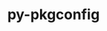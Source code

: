 ---
title: "py-pkgconfig"
layout: cache
categories: [package, develop-2024-11-10]
meta: {"versions": ["1.5.5"], "compilers": ["apple-clang@=15.0.0", "cce@=15.0.1", "gcc@=11.1.0", "gcc@=11.4.0", "gcc@=13.2.0", "gcc@=9.4.0", "oneapi@=2024.2.1"], "oss": ["rhel8", "ubuntu20.04", "ubuntu22.04", "ubuntu24.04", "ventura"], "platforms": ["darwin", "linux"], "targets": ["aarch64", "neoverse_v1", "neoverse_v2", "ppc64le", "x86_64_v3", "zen4"], "stacks": ["data-vis-sdk", "e4s", "e4s-cray-rhel", "e4s-neoverse-v2", "e4s-neoverse_v1", "e4s-oneapi", "e4s-power", "ml-darwin-aarch64-mps", "ml-linux-aarch64-cpu", "ml-linux-aarch64-cuda", "ml-linux-x86_64-cpu", "ml-linux-x86_64-cuda", "ml-linux-x86_64-rocm", "root"], "num_specs": 13, "num_specs_by_stack": {"root": 13, "ml-darwin-aarch64-mps": 1, "e4s-cray-rhel": 1, "e4s-power": 1, "data-vis-sdk": 2, "e4s-neoverse_v1": 1, "e4s-neoverse-v2": 1, "e4s": 2, "e4s-oneapi": 2, "ml-linux-aarch64-cuda": 1, "ml-linux-aarch64-cpu": 1, "ml-linux-x86_64-rocm": 1, "ml-linux-x86_64-cuda": 1, "ml-linux-x86_64-cpu": 1}}
spec_details: [{"hash": "ll5jdxg6krghylefj6zfqdhqzjsadw5s", "compiler": "apple-clang@=15.0.0", "versions": ["1.5.5"], "os": "ventura", "platform": "darwin", "target": "aarch64", "variants": ["build_system=python_pip"], "stacks": ["root", "ml-darwin-aarch64-mps"], "size": "-", "tarball": "https://binaries.spack.io/develop-2024-11-10/build_cache/darwin-ventura-aarch64/apple-clang-15.0.0/py-pkgconfig-1.5.5/darwin-ventura-aarch64-apple-clang-15.0.0-py-pkgconfig-1.5.5-ll5jdxg6krghylefj6zfqdhqzjsadw5s.spack"}, {"hash": "x5mdl6e7r3t67b47ticjz3mw34deoghj", "compiler": "cce@=15.0.1", "versions": ["1.5.5"], "os": "rhel8", "platform": "linux", "target": "zen4", "variants": ["build_system=python_pip"], "stacks": ["root", "e4s-cray-rhel"], "size": "-", "tarball": "https://binaries.spack.io/develop-2024-11-10/build_cache/linux-rhel8-zen4/cce-15.0.1/py-pkgconfig-1.5.5/linux-rhel8-zen4-cce-15.0.1-py-pkgconfig-1.5.5-x5mdl6e7r3t67b47ticjz3mw34deoghj.spack"}, {"hash": "pjogbumazrsfuzfkppergnek64amxoh4", "compiler": "gcc@=9.4.0", "versions": ["1.5.5"], "os": "ubuntu20.04", "platform": "linux", "target": "ppc64le", "variants": ["build_system=python_pip"], "stacks": ["root", "e4s-power"], "size": "-", "tarball": "https://binaries.spack.io/develop-2024-11-10/build_cache/linux-ubuntu20.04-ppc64le/gcc-9.4.0/py-pkgconfig-1.5.5/linux-ubuntu20.04-ppc64le-gcc-9.4.0-py-pkgconfig-1.5.5-pjogbumazrsfuzfkppergnek64amxoh4.spack"}, {"hash": "omdpssdoqsnk2wwnyxpqw6q5v4dkw6rj", "compiler": "gcc@=11.1.0", "versions": ["1.5.5"], "os": "ubuntu20.04", "platform": "linux", "target": "x86_64_v3", "variants": ["build_system=python_pip"], "stacks": ["root", "data-vis-sdk"], "size": "-", "tarball": "https://binaries.spack.io/develop-2024-11-10/build_cache/linux-ubuntu20.04-x86_64_v3/gcc-11.1.0/py-pkgconfig-1.5.5/linux-ubuntu20.04-x86_64_v3-gcc-11.1.0-py-pkgconfig-1.5.5-omdpssdoqsnk2wwnyxpqw6q5v4dkw6rj.spack"}, {"hash": "edbyu4n6vzpqmnb6bm5mziowandacvjk", "compiler": "gcc@=11.1.0", "versions": ["1.5.5"], "os": "ubuntu20.04", "platform": "linux", "target": "x86_64_v3", "variants": ["build_system=python_pip"], "stacks": ["root", "data-vis-sdk"], "size": "-", "tarball": "https://binaries.spack.io/develop-2024-11-10/build_cache/linux-ubuntu20.04-x86_64_v3/gcc-11.1.0/py-pkgconfig-1.5.5/linux-ubuntu20.04-x86_64_v3-gcc-11.1.0-py-pkgconfig-1.5.5-edbyu4n6vzpqmnb6bm5mziowandacvjk.spack"}, {"hash": "w7dgyevf2duh3zsvghwxejqgjxru7r4e", "compiler": "gcc@=11.4.0", "versions": ["1.5.5"], "os": "ubuntu22.04", "platform": "linux", "target": "neoverse_v1", "variants": ["build_system=python_pip"], "stacks": ["root", "e4s-neoverse_v1"], "size": "-", "tarball": "https://binaries.spack.io/develop-2024-11-10/build_cache/linux-ubuntu22.04-neoverse_v1/gcc-11.4.0/py-pkgconfig-1.5.5/linux-ubuntu22.04-neoverse_v1-gcc-11.4.0-py-pkgconfig-1.5.5-w7dgyevf2duh3zsvghwxejqgjxru7r4e.spack"}, {"hash": "nrtrx6xw4ywbaorxxxvj7lqka5iisd2f", "compiler": "gcc@=11.4.0", "versions": ["1.5.5"], "os": "ubuntu22.04", "platform": "linux", "target": "neoverse_v2", "variants": ["build_system=python_pip"], "stacks": ["root", "e4s-neoverse-v2"], "size": "-", "tarball": "https://binaries.spack.io/develop-2024-11-10/build_cache/linux-ubuntu22.04-neoverse_v2/gcc-11.4.0/py-pkgconfig-1.5.5/linux-ubuntu22.04-neoverse_v2-gcc-11.4.0-py-pkgconfig-1.5.5-nrtrx6xw4ywbaorxxxvj7lqka5iisd2f.spack"}, {"hash": "j4edl3r5vegtp66mfjepn6hd6gsuubrc", "compiler": "gcc@=11.4.0", "versions": ["1.5.5"], "os": "ubuntu22.04", "platform": "linux", "target": "x86_64_v3", "variants": ["build_system=python_pip"], "stacks": ["root", "e4s"], "size": "-", "tarball": "https://binaries.spack.io/develop-2024-11-10/build_cache/linux-ubuntu22.04-x86_64_v3/gcc-11.4.0/py-pkgconfig-1.5.5/linux-ubuntu22.04-x86_64_v3-gcc-11.4.0-py-pkgconfig-1.5.5-j4edl3r5vegtp66mfjepn6hd6gsuubrc.spack"}, {"hash": "b5fsncnepyhtsgvpz4esgwumwipt5gdk", "compiler": "gcc@=11.4.0", "versions": ["1.5.5"], "os": "ubuntu22.04", "platform": "linux", "target": "x86_64_v3", "variants": ["build_system=python_pip"], "stacks": ["root", "e4s"], "size": "-", "tarball": "https://binaries.spack.io/develop-2024-11-10/build_cache/linux-ubuntu22.04-x86_64_v3/gcc-11.4.0/py-pkgconfig-1.5.5/linux-ubuntu22.04-x86_64_v3-gcc-11.4.0-py-pkgconfig-1.5.5-b5fsncnepyhtsgvpz4esgwumwipt5gdk.spack"}, {"hash": "cbcmct6q3z3fvrohf3d7c54zm34a4ygp", "compiler": "oneapi@=2024.2.1", "versions": ["1.5.5"], "os": "ubuntu22.04", "platform": "linux", "target": "x86_64_v3", "variants": ["build_system=python_pip"], "stacks": ["root", "e4s-oneapi"], "size": "-", "tarball": "https://binaries.spack.io/develop-2024-11-10/build_cache/linux-ubuntu22.04-x86_64_v3/oneapi-2024.2.1/py-pkgconfig-1.5.5/linux-ubuntu22.04-x86_64_v3-oneapi-2024.2.1-py-pkgconfig-1.5.5-cbcmct6q3z3fvrohf3d7c54zm34a4ygp.spack"}, {"hash": "mj7ienr3sy3gctxlxh5ipwhroxxnyusa", "compiler": "oneapi@=2024.2.1", "versions": ["1.5.5"], "os": "ubuntu22.04", "platform": "linux", "target": "x86_64_v3", "variants": ["build_system=python_pip"], "stacks": ["root", "e4s-oneapi"], "size": "-", "tarball": "https://binaries.spack.io/develop-2024-11-10/build_cache/linux-ubuntu22.04-x86_64_v3/oneapi-2024.2.1/py-pkgconfig-1.5.5/linux-ubuntu22.04-x86_64_v3-oneapi-2024.2.1-py-pkgconfig-1.5.5-mj7ienr3sy3gctxlxh5ipwhroxxnyusa.spack"}, {"hash": "s6s23zf2c5tthybtirt6w4srpt2oniac", "compiler": "gcc@=13.2.0", "versions": ["1.5.5"], "os": "ubuntu24.04", "platform": "linux", "target": "aarch64", "variants": ["build_system=python_pip"], "stacks": ["root", "ml-linux-aarch64-cuda", "ml-linux-aarch64-cpu"], "size": "-", "tarball": "https://binaries.spack.io/develop-2024-11-10/build_cache/linux-ubuntu24.04-aarch64/gcc-13.2.0/py-pkgconfig-1.5.5/linux-ubuntu24.04-aarch64-gcc-13.2.0-py-pkgconfig-1.5.5-s6s23zf2c5tthybtirt6w4srpt2oniac.spack"}, {"hash": "qzrtr4qmru4cuznzdq4iuj5bwxxebtuy", "compiler": "gcc@=13.2.0", "versions": ["1.5.5"], "os": "ubuntu24.04", "platform": "linux", "target": "x86_64_v3", "variants": ["build_system=python_pip"], "stacks": ["root", "ml-linux-x86_64-rocm", "ml-linux-x86_64-cuda", "ml-linux-x86_64-cpu"], "size": "-", "tarball": "https://binaries.spack.io/develop-2024-11-10/build_cache/linux-ubuntu24.04-x86_64_v3/gcc-13.2.0/py-pkgconfig-1.5.5/linux-ubuntu24.04-x86_64_v3-gcc-13.2.0-py-pkgconfig-1.5.5-qzrtr4qmru4cuznzdq4iuj5bwxxebtuy.spack"}]
---
